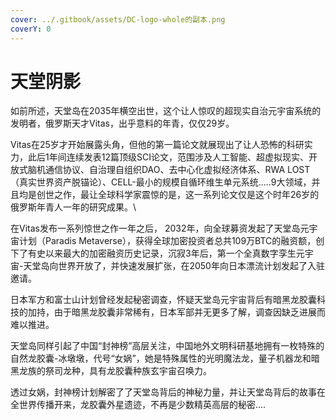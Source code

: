 ```yaml
---
cover: ../.gitbook/assets/DC-logo-whole的副本.png
coverY: 0
---
```


# 天堂阴影

如前所述，天堂岛在2035年横空出世，这个让人惊叹的超现实自治元宇宙系统的发明者，俄罗斯天才Vitas，出乎意料的年青，仅仅29岁。



Vitas在25岁才开始展露头角，但他的第一篇论文就展现出了让人恐怖的科研实力，此后1年间连续发表12篇顶级SCI论文，范围涉及人工智能、超虚拟现实、开放式脑机通信协议、自治理自组织DAO、去中心化虚拟经济体系、RWA LOST（真实世界资产脱锚论）、CELL-最小的规模自循环维生单元系统.....9大领域，并且均是创世之作，最让全球科学家震惊的是，这一系列论文仅是这个时年26岁的俄罗斯年青人一年的研究成果。\


在Vitas发布一系列惊世之作一年之后， 2032年，向全球募资发起了天堂岛元宇宙计划（Paradis Metaverse），获得全球加密投资者总共109万BTC的融资额，创下了有史以来最大的加密融资历史记录，沉寂3年后，第一个全真数字孪生元宇宙-天堂岛向世界开放了，并快速发展扩张，在2050年向日本漂流计划发起了入驻邀请。



日本军方和富士山计划曾经发起秘密调查，怀疑天堂岛元宇宙背后有暗黑龙胶囊科技的加持，由于暗黑龙胶囊非常稀有，日本军部并无更多了解，调查因缺乏进展而难以推进。



天堂岛同样引起了中国“封神榜”高层关注，中国地外文明科研基地拥有一枚特殊的自然龙胶囊-冰墩墩，代号“女娲”，她是特殊属性的光明魔法龙，量子机器龙和暗黑龙族的祭司龙种，具有龙胶囊种族玄宇宙召唤力。



透过女娲，封神榜计划解密了了天堂岛背后的神秘力量，并让天堂岛背后的故事在全世界传播开来，龙胶囊外星遗迹，不再是少数精英高层的秘密....

